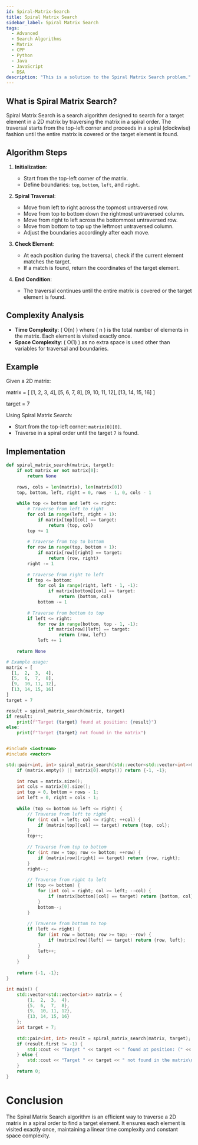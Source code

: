 ```yaml
---
id: Spiral-Matrix-Search
title: Spiral Matrix Search
sidebar_label: Spiral Matrix Search
tags:
  - Advanced
  - Search Algorithms
  - Matrix
  - CPP
  - Python
  - Java
  - JavaScript
  - DSA
description: "This is a solution to the Spiral Matrix Search problem."
---
```


## What is Spiral Matrix Search?

Spiral Matrix Search is a search algorithm designed to search for a target element in a 2D matrix by traversing the matrix in a spiral order. The traversal starts from the top-left corner and proceeds in a spiral (clockwise) fashion until the entire matrix is covered or the target element is found.

## Algorithm Steps

1. **Initialization**:
   - Start from the top-left corner of the matrix.
   - Define boundaries: `top`, `bottom`, `left`, and `right`.

2. **Spiral Traversal**:
   - Move from left to right across the topmost untraversed row.
   - Move from top to bottom down the rightmost untraversed column.
   - Move from right to left across the bottommost untraversed row.
   - Move from bottom to top up the leftmost untraversed column.
   - Adjust the boundaries accordingly after each move.

3. **Check Element**:
   - At each position during the traversal, check if the current element matches the target.
   - If a match is found, return the coordinates of the target element.

4. **End Condition**:
   - The traversal continues until the entire matrix is covered or the target element is found.

## Complexity Analysis

- **Time Complexity**: \( O(n) \) where \( n \) is the total number of elements in the matrix. Each element is visited exactly once.
- **Space Complexity**: \( O(1) \) as no extra space is used other than variables for traversal and boundaries.

## Example

Given a 2D matrix:

matrix = [
[1, 2, 3, 4],
[5, 6, 7, 8],
[9, 10, 11, 12],
[13, 14, 15, 16]
]

target = 7


Using Spiral Matrix Search:

- Start from the top-left corner: `matrix[0][0]`.
- Traverse in a spiral order until the target `7` is found.

## Implementation

<Tabs>
  <TabItem value="Python" label="Python" default>

```python
def spiral_matrix_search(matrix, target):
    if not matrix or not matrix[0]:
        return None
    
    rows, cols = len(matrix), len(matrix[0])
    top, bottom, left, right = 0, rows - 1, 0, cols - 1
    
    while top <= bottom and left <= right:
        # Traverse from left to right
        for col in range(left, right + 1):
            if matrix[top][col] == target:
                return (top, col)
        top += 1
        
        # Traverse from top to bottom
        for row in range(top, bottom + 1):
            if matrix[row][right] == target:
                return (row, right)
        right -= 1
        
        # Traverse from right to left
        if top <= bottom:
            for col in range(right, left - 1, -1):
                if matrix[bottom][col] == target:
                    return (bottom, col)
            bottom -= 1
        
        # Traverse from bottom to top
        if left <= right:
            for row in range(bottom, top - 1, -1):
                if matrix[row][left] == target:
                    return (row, left)
            left += 1
    
    return None

# Example usage:
matrix = [
  [1,  2,  3,  4],
  [5,  6,  7,  8],
  [9,  10, 11, 12],
  [13, 14, 15, 16]
]
target = 7

result = spiral_matrix_search(matrix, target)
if result:
    print(f"Target {target} found at position: {result}")
else:
    print(f"Target {target} not found in the matrix")
```

 </TabItem>
  <TabItem value="C++" label="C++">

```cpp

#include <iostream>
#include <vector>

std::pair<int, int> spiral_matrix_search(std::vector<std::vector<int>>& matrix, int target) {
    if (matrix.empty() || matrix[0].empty()) return {-1, -1};
    
    int rows = matrix.size();
    int cols = matrix[0].size();
    int top = 0, bottom = rows - 1;
    int left = 0, right = cols - 1;
    
    while (top <= bottom && left <= right) {
        // Traverse from left to right
        for (int col = left; col <= right; ++col) {
            if (matrix[top][col] == target) return {top, col};
        }
        top++;
        
        // Traverse from top to bottom
        for (int row = top; row <= bottom; ++row) {
            if (matrix[row][right] == target) return {row, right};
        }
        right--;
        
        // Traverse from right to left
        if (top <= bottom) {
            for (int col = right; col >= left; --col) {
                if (matrix[bottom][col] == target) return {bottom, col};
            }
            bottom--;
        }
        
        // Traverse from bottom to top
        if (left <= right) {
            for (int row = bottom; row >= top; --row) {
                if (matrix[row][left] == target) return {row, left};
            }
            left++;
        }
    }
    
    return {-1, -1};
}

int main() {
    std::vector<std::vector<int>> matrix = {
        {1,  2,  3,  4},
        {5,  6,  7,  8},
        {9,  10, 11, 12},
        {13, 14, 15, 16}
    };
    int target = 7;
    
    std::pair<int, int> result = spiral_matrix_search(matrix, target);
    if (result.first != -1) {
        std::cout << "Target " << target << " found at position: (" << result.first << ", " << result.second << ")\n";
    } else {
        std::cout << "Target " << target << " not found in the matrix\n";
    }
    return 0;
}
```

  </TabItem>
</Tabs>

# Conclusion
The Spiral Matrix Search algorithm is an efficient way to traverse a 2D matrix in a spiral order to find a target element. It ensures each element is visited exactly once, maintaining a linear time complexity and constant space complexity.
